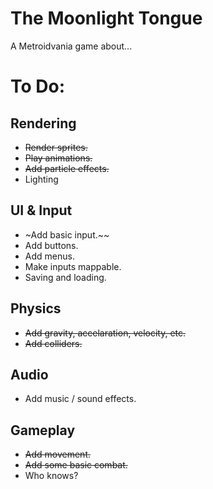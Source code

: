 # The Moonlight Tongue
 A Metroidvania game about...


# To Do:
## Rendering
- ~~Render sprites.~~
- ~~Play animations.~~
- ~~Add particle effects.~~
- Lighting
## UI & Input
- ~Add basic input.~~
- Add buttons.
- Add menus.
- Make inputs mappable.
- Saving and loading.
## Physics
- ~~Add gravity, accelaration, velocity, etc.~~
- ~~Add colliders.~~
## Audio
- Add music / sound effects.
## Gameplay
- ~~Add movement.~~
- ~~Add some basic combat.~~
- Who knows?
